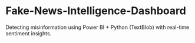 # Fake-News-Intelligence-Dashboard
Detecting misinformation using Power BI + Python (TextBlob) with real-time sentiment insights.
